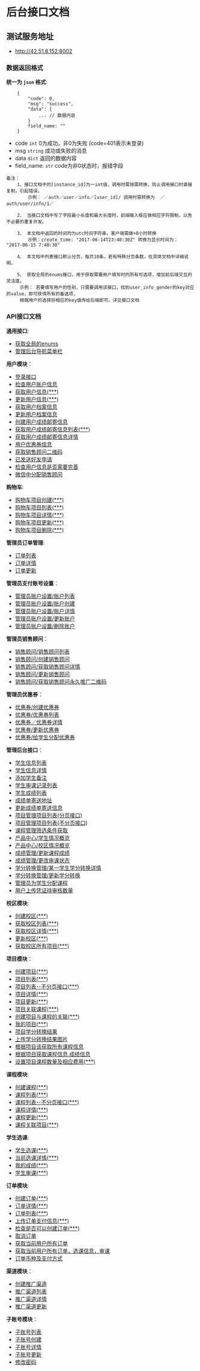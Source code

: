 # 后台接口文档


## 测试服务地址
- http://42.51.8.152:8002


### 数据返回格式

**统一为 `json` 格式**:
```
    {
        "code": 0,
        "msg": "success",
        "data": {
            ... // 数据内容
        }
        field_name: ""
    }
```
- code `int` 0为成功，非0为失败 (code=401表示未登录)
- msg `string` 成功或失败的消息
- data `dict` 返回的数据内容
- field_name: `str`  code为非0状态时，报错字段

```
备注：
    1、接口文档中的[instance_id]为一int值，调用时需按需转换，防止调用接口时直接复制，引起错误。
        示例： ／auth／user／info／[user_id]/ 调用时需转换为  ／auth/user/info/1／

    2、 当接口文档中写了字段最小长度和最大长度时，前端输入框应做相应字符限制，以免不必要的重复开发。

    3、 本文档中返回的时间均为utc时间字符串，客户端需做+8小时转换
        示例：create_time: "2017-06-14T23:40:30Z" 转换为显示时间为： "2017-06-15 7:40:30"

    4、 本文档中列表接口默认分页，每页10条，若有特殊分页条数，在具体文档中详细说明。

    5、 获取全局的enums接口，用于获取需要用户填写时的所有可选项，增加前后端交互的灵活度。
     示例： 若要填写用户的性别，只需要调用该接口，找到user_info_gender的key对应的value，即可获得所有的备选项，
     根据用户的选择将相应的key值传给后端即可。详见接口文档

```

### API接口文档

**通用接口**:
- [获取全局的enums](docs/common/global_enums.md)
- [管理后台导航菜单栏](docs/common/desktop_navigation.md)



**用户模块**：
- [登录接口](docs/authentication/user_login.md)
- [检查用户账户信息](docs/authentication/check_account.md)
- [获取用户信息(***)](docs/authentication/user_info.md)
- [更新用户信息(***)](docs/authentication/update_user_info.md)
- [获取用户档案信息](docs/authentication/user_personal_file.md)
- [更新用户档案信息](docs/authentication/update_personal_file.md)
- [创建用户成绩邮寄信息](docs/authentication/create_score_detail.md)
- [获取用户成绩邮寄信息列表(***)](docs/authentication/get_score_list.md)
- [获取用户成绩邮寄信息详情](docs/authentication/get_score_detail.md)
- [用户优惠券信息](docs/authentication/coupon_list.md)
- [获取销售顾问二维码](docs/authentication/sales_man.md)
- [已发送好友申请](docs/authentication/post_sales_man.md)
- [检查用户信息是否需要完善](docs/authentication/check_user_info.md)
- [微信中分配销售顾问](docs/authentication/assign_sales_man.md)

**购物车**:
- [购物车项目创建(***)](docs/shopping_chart/shopping_chart_create.md)
- [购物车项目列表(***)](docs/shopping_chart/shopping_chart_list.md)
- [购物车项目详情(***)](docs/shopping_chart/shopping_chart_detail.md)
- [购物车项目更新(***)](docs/shopping_chart/shopping_chart_update.md)
- [购物车项目删除(***)](docs/shopping_chart/shopping_chart_delete.md)

**管理员订单管理**:
- [订单列表](docs/admin/order/admin_order_list.md)
- [订单详情](docs/admin/order/admin_order_detail.md)
- [订单更新](docs/admin/order/admin_order_update.md)

**管理员支付账号设置**：
- [管理员账户设置/账户列表](docs/admin/account_info/account_info_list.md)
- [管理员账户设置/账户创建](docs/admin/account_info/account_info_create.md)
- [管理员账户设置/账户详情](docs/admin/account_info/account_info_detail.md)
- [管理员账户设置/更新账户](docs/admin/account_info/account_info_update.md)
- [管理员账户设置/删除账户](docs/admin/account_info/account_info_delete.md)

**管理员销售顾问**：
- [销售顾问/销售顾问列表](docs/sales_man/sales_man_list.md)
- [销售顾问/创建销售顾问](docs/sales_man/sales_man_create.md)
- [销售顾问/获取销售顾问详情](docs/sales_man/sales_man_detail.md)
- [销售顾问/更新销售顾问](docs/sales_man/sales_man_update.md)
- [销售顾问/获取销售顾问永久推广二维码](docs/sales_man/sales_man_qr_code.md)

**管理员优惠券**：
- [优惠券/创建优惠券](docs/coupon/coupon_create.md)
- [优惠券/优惠券列表](docs/coupon/coupon_list.md)
- [优惠券／优惠券详情](docs/coupon/coupon_detail.md)
- [优惠券/更新优惠券](docs/coupon/coupon_update.md)
- [优惠券/给学生分配优惠券](docs/coupon/add_coupon.md)

**管理后台接口**：
- [学生信息列表](docs/admin/user_info_list.md)
- [学生信息详情](docs/admin/user_info_detail.md)
- [添加学生备注](docs/admin/add_remark.md)
- [学生审课记录列表](docs/admin/confirm_course.md)
- [学生成绩列表](docs/admin/scores_list.md)
- [成绩单寄送地址](docs/admin/student_score_info.md)
- [更新成绩单寄送信息](docs/admin/update_student_score_info.md)
- [项目管理项目列表(分页接口)](docs/admin/project_list.md)
- [项目管理项目列表(不分页接口)](docs/admin/project_list_none_pagination.md)
- [课程管理筛选条件获取](docs/admin/user_filter_elements.md)
- [产品中心/学生情况概览](docs/statistics/students_overview.md)
- [产品中心/校区情况概览](docs/statistics/campus_overview.md)
- [成绩管理/更新课程成绩](docs/admin/user_course_update.md)
- [成绩管理/更改审课状态](docs/admin/confirm_user_course.md)
- [学分转换管理/某一学生学分转换详情](docs/admin/project_result_detail.md)
- [学分转换管理/更新学分转换](docs/admin/project_result_update.md)
- [管理员为学生分配课程](docs/admin/create_user_course.md)
- [用户上传凭证待审核数量](docs/admin/course_to_confirm_count.md)

**校区模块**:
- [创建校区(***)](docs/campus/campus_create.md)
- [获取校区列表(***)](docs/campus/campus_list.md)
- [获取校区详情(***)](docs/campus/campus_detail.md)
- [更新校区(***)](docs/campus/campus_update.md)
- [获取校区所有项目(***)](docs/campus/all_projects.md)

**项目模块**：
- [创建项目(***)](docs/project/project_create.md)
- [项目列表(***)](docs/project/project_list.md)
- [项目列表--不分页接口(***)](docs/project/project_list_none_pagination.md)
- [项目详情(***)](docs/project/project_detail.md)
- [项目更新(***)](docs/project/project_update.md)
- [项目关联课程(***)](docs/project/project_related_courses.md)
- [创建项目与课程的关联(***)](docs/project/create_course_project.md)
- [我的项目(***)](docs/project/my_project.md)
- [项目学分转换结果](docs/project/project_result.md)
- [上传学分转换结果图片](docs/project/upload_img.md)
- [根据项目该获取所有课程信息](docs/project/my_course.md)
- [根据项目获取课程信息,成绩信息](docs/project/my_score.md)
- [设置项目课程数量及相应费用(***)](docs/project/project_course_fee.md)

**课程模块**:
- [创建课程(***)](docs/course/course_create.md)
- [课程列表(***)](docs/course/course_list.md)
- [课程列表--不分页接口(***)](docs/course/course_list_none_pagination.md)
- [课程详情(***)](docs/course/course_detail.md)
- [课程更新(***)](docs/course/course_update.md)
- [课程关联项目(***)](docs/course/course_related_projects.md)

**学生选课**:
- [学生选课(***)](docs/user_course/create_user_courses.md)
- [当前选课详情(***)](docs/course/current_courses_info.md)
- [我的成绩(***)](docs/user_course/my_scores.md)
- [学生审课(***)](docs/user_course/student_course_confirm.md)


**订单模块**:
- [创建订单(***)](docs/order/order_create.md)
- [订单详情(***)](docs/order/order_detail.md)
- [订单列表(***)](docs/order/order_list.md)
- [上传订单支付信息(***)](docs/order/order_payment.md)
- [检查是否可以创建订单(***)](docs/order/check_order.md)
- [取消订单](docs/order/update_order.md)
- [获取当前用户所有订单](docs/order/user_order_list.md)
- [获取当前用户所有订单，选课信息，审课](docs/order/user_order_course.md)
- [订单币种及支付方式](docs/order/order_currency_payment.md)


**渠道模块**：
- [创建推广渠道](docs/channel/channel_create.md)
- [推广渠道列表](docs/channel/channel_list.md)
- [推广渠道详情](docs/channel/channel_detail.md)
- [推广渠道更新](docs/channel/channel_update.md)


**子账号模块**：
- [子账号列表](docs/child_user/child_user_list.md)
- [子账号创建](docs/child_user/child_user_create.md)
- [子账号详情](docs/child_user/child_user_detail.md)
- [子账号更新](docs/child_user/child_user_update.md)
- [修改密码](docs/child_user/password_update.md)